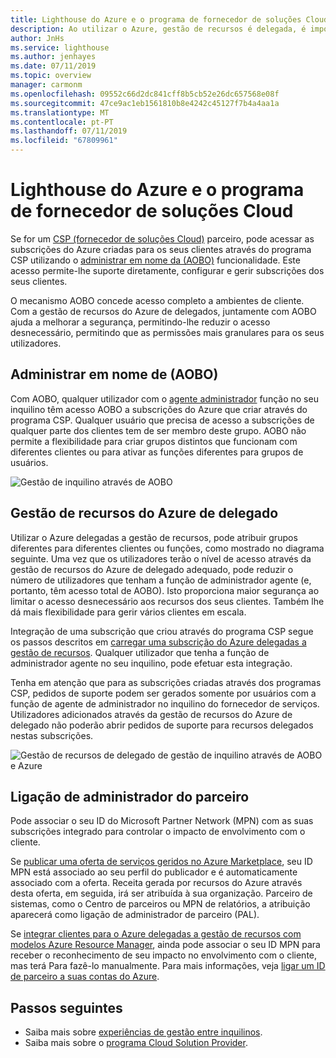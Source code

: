 ```yaml
---
title: Lighthouse do Azure e o programa de fornecedor de soluções Cloud
description: Ao utilizar o Azure, gestão de recursos é delegada, é importante considerar a segurança e controlo de acesso.
author: JnHs
ms.service: lighthouse
ms.author: jenhayes
ms.date: 07/11/2019
ms.topic: overview
manager: carmonm
ms.openlocfilehash: 09552c66d2dc841cff8b5cb52e26dc657568e08f
ms.sourcegitcommit: 47ce9ac1eb1561810b8e4242c45127f7b4a4aa1a
ms.translationtype: MT
ms.contentlocale: pt-PT
ms.lasthandoff: 07/11/2019
ms.locfileid: "67809961"
---
```

# <a name="azure-lighthouse-and-the-cloud-solution-provider-program"></a>Lighthouse do Azure e o programa de fornecedor de soluções Cloud

Se for um [CSP (fornecedor de soluções Cloud)](https://docs.microsoft.com/partner-center/csp-overview) parceiro, pode acessar as subscrições do Azure criadas para os seus clientes através do programa CSP utilizando o [administrar em nome da (AOBO)](https://channel9.msdn.com/Series/cspdev/Module-11-Admin-On-Behalf-Of-AOBO) funcionalidade. Este acesso permite-lhe suporte diretamente, configurar e gerir subscrições dos seus clientes.

O mecanismo AOBO concede acesso completo a ambientes de cliente. Com a gestão de recursos do Azure de delegados, juntamente com AOBO ajuda a melhorar a segurança, permitindo-lhe reduzir o acesso desnecessário, permitindo que as permissões mais granulares para os seus utilizadores. 

## <a name="administer-on-behalf-of-aobo"></a>Administrar em nome de (AOBO)

Com AOBO, qualquer utilizador com o [agente administrador](https://docs.microsoft.com/partner-center/permissions-overview#manage-commercial-transactions-in-partner-center-azure-ad-and-csp-roles) função no seu inquilino têm acesso AOBO a subscrições do Azure que criar através do programa CSP. Qualquer usuário que precisa de acesso a subscrições de qualquer parte dos clientes tem de ser membro deste grupo. AOBO não permite a flexibilidade para criar grupos distintos que funcionam com diferentes clientes ou para ativar as funções diferentes para grupos de usuários.

![Gestão de inquilino através de AOBO](../media/csp-1.jpg)

## <a name="azure-delegated-resource-management"></a>Gestão de recursos do Azure de delegado

Utilizar o Azure delegadas a gestão de recursos, pode atribuir grupos diferentes para diferentes clientes ou funções, como mostrado no diagrama seguinte. Uma vez que os utilizadores terão o nível de acesso através da gestão de recursos do Azure de delegado adequado, pode reduzir o número de utilizadores que tenham a função de administrador agente (e, portanto, têm acesso total de AOBO). Isto proporciona maior segurança ao limitar o acesso desnecessário aos recursos dos seus clientes. Também lhe dá mais flexibilidade para gerir vários clientes em escala.

Integração de uma subscrição que criou através do programa CSP segue os passos descritos em [carregar uma subscrição do Azure delegadas a gestão de recursos](../how-to/onboard-customer.md). Qualquer utilizador que tenha a função de administrador agente no seu inquilino, pode efetuar esta integração.

Tenha em atenção que para as subscrições criadas através dos programas CSP, pedidos de suporte podem ser gerados somente por usuários com a função de agente de administrador no inquilino do fornecedor de serviços. Utilizadores adicionados através da gestão de recursos do Azure de delegado não poderão abrir pedidos de suporte para recursos delegados nestas subscrições.

![Gestão de recursos de delegado de gestão de inquilino através de AOBO e Azure](../media/csp-2.jpg)

## <a name="partner-admin-link"></a>Ligação de administrador do parceiro

Pode associar o seu ID do Microsoft Partner Network (MPN) com as suas subscrições integrado para controlar o impacto de envolvimento com o cliente.

Se [publicar uma oferta de serviços geridos no Azure Marketplace](../how-to/publish-managed-services-offers.md), seu ID MPN está associado ao seu perfil do publicador e é automaticamente associado com a oferta. Receita gerada por recursos do Azure através desta oferta, em seguida, irá ser atribuída à sua organização. Parceiro de sistemas, como o Centro de parceiros ou MPN de relatórios, a atribuição aparecerá como ligação de administrador de parceiro (PAL).

Se [integrar clientes para o Azure delegadas a gestão de recursos com modelos Azure Resource Manager](../how-to/onboard-customer.md), ainda pode associar o seu ID MPN para receber o reconhecimento de seu impacto no envolvimento com o cliente, mas terá Para fazê-lo manualmente. Para mais informações, veja [ligar um ID de parceiro a suas contas do Azure](https://docs.microsoft.com/azure/billing/billing-partner-admin-link-started). 

## <a name="next-steps"></a>Passos seguintes

- Saiba mais sobre [experiências de gestão entre inquilinos](cross-tenant-management-experience.md).
- Saiba mais sobre o [programa Cloud Solution Provider](https://docs.microsoft.com/partner-center/csp-overview).

